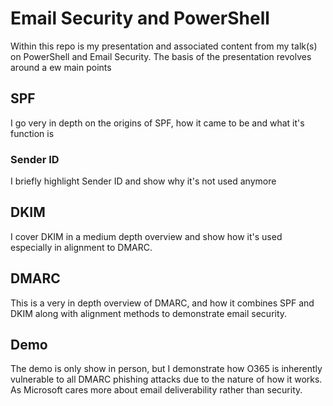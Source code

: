# Email Security and PowerShell

Within this repo is my presentation and associated content from my talk(s) on PowerShell and Email Security. The basis of the presentation revolves around a ew main points

## SPF

I go very in depth on the origins of SPF, how it came to be and what it's function is

### Sender ID

I briefly highlight Sender ID and show why it's not used anymore

## DKIM

I cover DKIM in a medium depth overview and show how it's used especially in alignment to DMARC.

## DMARC

This is a very in depth overview of DMARC, and how it combines SPF and DKIM along with alignment methods to demonstrate email security.

## Demo

The demo is only show in person, but I demonstrate how O365 is inherently vulnerable to all DMARC phishing attacks due to the nature of how it works. As Microsoft cares more about email deliverability rather than security.